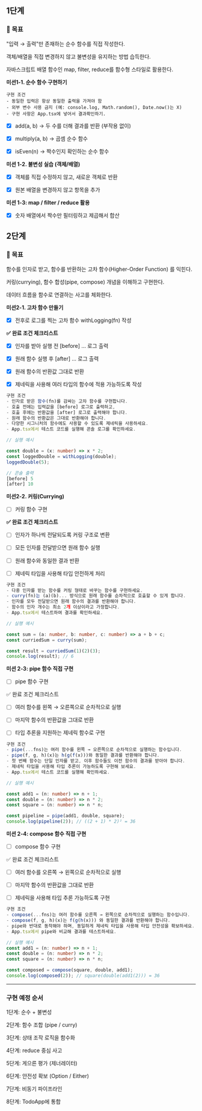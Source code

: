 ## 1단계

### 🎯 목표

"입력 → 출력"만 존재하는 순수 함수를 직접 작성한다.

객체/배열을 직접 변경하지 않고 불변성을 유지하는 방법 습득한다.

자바스크립트 배열 함수인 map, filter, reduce를 함수형 스타일로 활용한다.

**미션1-1. 순수 함수 구현하기**

```
구현 조건
- 동일한 입력은 항상 동일한 출력을 가져야 함
- 외부 변수 사용 금지 (예: console.log, Math.random(), Date.now()는 X)
- 구현 사항은 App.tsx에 넣어서 결과확인하기.
```

- [x] add(a, b) → 두 수를 더해 결과를 반환 (부작용 없이)

- [x] multiply(a, b) → 곱셈 순수 함수

- [x] isEven(n) → 짝수인지 확인하는 순수 함수

**미션 1-2. 불변성 실습 (객체/배열)**

- [x] 객체를 직접 수정하지 않고, 새로운 객체로 반환

- [x] 원본 배열을 변경하지 않고 항목을 추가

**미션 1-3: map / filter / reduce 활용**

- [x] 숫자 배열에서 짝수만 필터링하고 제곱해서 합산

## 2단계

### 🎯 목표

함수를 인자로 받고, 함수를 반환하는 고차 함수(Higher-Order Function) 를 익힌다.

커링(currying), 함수 합성(pipe, compose) 개념을 이해하고 구현한다.

데이터 흐름을 함수로 연결하는 사고를 체화한다.

**미션2-1. 고차 함수 만들기**

- [x] 전후로 로그를 찍는 고차 함수 withLogging(fn) 작성

**✅ 완료 조건 체크리스트**

- [x] 인자를 받아 실행 전 [before] ... 로그 출력

- [x] 원래 함수 실행 후 [after] ... 로그 출력

- [x] 원래 함수의 반환값 그대로 반환

- [x] 제네릭을 사용해 여러 타입의 함수에 적용 가능하도록 작성

```ts
구현 조건
- 인자로 받은 함수(fn)를 감싸는 고차 함수를 구현합니다.
- 호출 전에는 입력값을 [before] 로그로 출력하고,
- 호출 후에는 반환값을 [after] 로그로 출력해야 합니다.
- 원래 함수의 반환값은 그대로 반환해야 합니다.
- 다양한 시그니처의 함수에도 사용할 수 있도록 제네릭을 사용하세요.
- App.tsx에서 테스트 코드를 실행해 콘솔 로그를 확인하세요.

// 실행 예시

const double = (x: number) => x * 2;
const loggedDouble = withLogging(double);
loggedDouble(5);

// 콘솔 출력
[before] 5
[after] 10
```

**미션2-2. 커링(Currying)**

- [ ] 커링 함수 구현

**✅ 완료 조건 체크리스트**

- [ ] 인자가 하나씩 전달되도록 커링 구조로 변환

- [ ] 모든 인자를 전달받으면 원래 함수 실행

- [ ] 원래 함수와 동일한 결과 반환

- [ ] 제네릭 타입을 사용해 타입 안전하게 처리

```ts
구현 조건
- 다중 인자를 받는 함수를 커링 형태로 바꾸는 함수를 구현하세요.
- curry(fn)는 (a)(b)... 방식으로 원래 함수를 순차적으로 호출할 수 있게 합니다.
- 인자를 모두 전달받으면 원래 함수의 결과를 반환해야 합니다.
- 함수의 인자 개수는 최소 2개 이상이라고 가정합니다.
- App.tsx에서 테스트하여 결과를 확인하세요.

// 실행 예시

const sum = (a: number, b: number, c: number) => a + b + c;
const curriedSum = curry(sum);

const result = curriedSum(1)(2)(3);
console.log(result); // 6
```

**미션 2-3: pipe 함수 직접 구현**

- [ ] pipe 함수 구현

✅ 완료 조건 체크리스트

- [ ] 여러 함수를 왼쪽 → 오른쪽으로 순차적으로 실행

- [ ] 마지막 함수의 반환값을 그대로 반환

- [ ] 타입 추론을 지원하는 제네릭 함수로 구현

```ts
구현 조건
- pipe(...fns)는 여러 함수를 왼쪽 → 오른쪽으로 순차적으로 실행하는 함수입니다.
- pipe(f, g, h)(x)는 h(g(f(x)))와 동일한 결과를 반환해야 합니다.
- 첫 번째 함수는 단일 인자를 받고, 이후 함수들도 이전 함수의 결과를 받아야 합니다.
- 제네릭 타입을 사용해 타입 추론이 가능하도록 구현해 보세요.
- App.tsx에서 테스트 코드를 실행해 확인하세요.

// 실행 예시

const add1 = (n: number) => n + 1;
const double = (n: number) => n * 2;
const square = (n: number) => n * n;

const pipeline = pipe(add1, double, square);
console.log(pipeline(2)); // ((2 + 1) * 2)² = 36
```

**미션 2-4: compose 함수 직접 구현**

- [ ] compose 함수 구현

✅ 완료 조건 체크리스트

- [ ] 여러 함수를 오른쪽 → 왼쪽으로 순차적으로 실행

- [ ] 마지막 함수의 반환값을 그대로 반환

- [ ] 제네릭을 사용해 타입 추론 가능하도록 구현

```ts
구현 조건
- compose(...fns)는 여러 함수를 오른쪽 → 왼쪽으로 순차적으로 실행하는 함수입니다.
- compose(f, g, h)(x)는 f(g(h(x))) 와 동일한 결과를 반환해야 합니다.
- pipe와 반대로 동작해야 하며, 동일하게 제네릭 타입을 사용해 타입 안전성을 확보하세요.
- App.tsx에서 pipe와 비교해 결과를 테스트하세요.

// 실행 예시
const add1 = (n: number) => n + 1;
const double = (n: number) => n * 2;
const square = (n: number) => n * n;

const composed = compose(square, double, add1);
console.log(composed(2)); // square(double(add1(2))) = 36
```

---

### 구현 예정 순서

1단계: 순수 + 불변성

2단계: 함수 조합 (pipe / curry)

3단계: 상태 조작 로직을 함수화

4단계: reduce 중심 사고

5단계: 게으른 평가 (제너레이터)

6단계: 안전성 확보 (Option / Either)

7단계: 비동기 파이프라인

8단계: TodoApp에 통합
